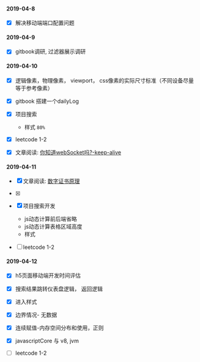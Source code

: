 
#### 2019-04-8

- [x] 解决移动端端口配置问题

#### 2019-04-9
- [x] gitbook调研, 过滤器展示调研


#### 2019-04-10

- [x] 逻辑像素，物理像素， viewport， css像素的实际尺寸标准（不同设备尽量等于参考像素）
- [x] gitbook 搭建一个dailyLog
- [x] 项目搜索
    - 样式 `80%`
- [x] leetcode 1-2
- [x] 文章阅读: [你知道webSocket吗?-keep-alive](https://juejin.im/post/5cacb459f265da03a00fb2fe)


#### 2019-04-11
- [x] 文章阅读: [数字证书原理](http://www.cnblogs.com/JeffreySun/archive/2010/06/24/1627247.html)
- [x]
- [x] 项目搜索开发
    - js动态计算前后端省略
    - js动态计算表格区域高度
    - 样式
- [ ] leetcode 1-2


#### 2019-04-12
- [x] h5页面移动端开发时间评估
- [x] 搜索结果跳转仪表盘逻辑， 返回逻辑
- [x] 进入样式
- [x] 边界情况- 无数据


- [x] 连续赋值-内存空间分布和使用，正则
- [x] javascriptCore 与 v8, jvm
- [ ] leetcode 1-2

